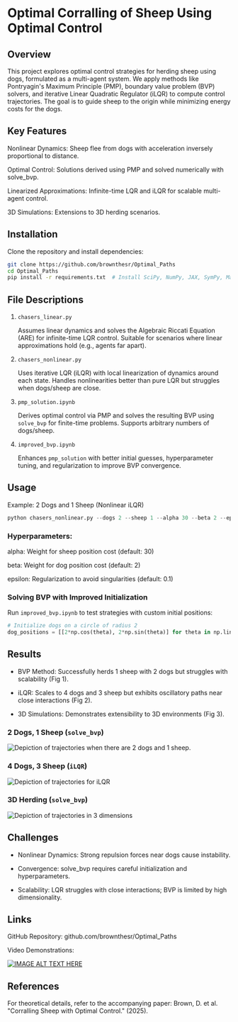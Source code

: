 # Optimal Corralling of Sheep Using Optimal Control
## Overview
This project explores optimal control strategies for herding sheep using dogs, formulated as a multi-agent system. We apply methods like Pontryagin's Maximum Principle (PMP), boundary value problem (BVP) solvers, and iterative Linear Quadratic Regulator (iLQR) to compute control trajectories. The goal is to guide sheep to the origin while minimizing energy costs for the dogs.

## Key Features
Nonlinear Dynamics: Sheep flee from dogs with acceleration inversely proportional to distance.

Optimal Control: Solutions derived using PMP and solved numerically with solve_bvp.

Linearized Approximations: Infinite-time LQR and iLQR for scalable multi-agent control.

3D Simulations: Extensions to 3D herding scenarios.

## Installation
Clone the repository and install dependencies:

```bash
git clone https://github.com/brownthesr/Optimal_Paths
cd Optimal_Paths
pip install -r requirements.txt  # Install SciPy, NumPy, JAX, SymPy, Matplotlib
```
## File Descriptions
1. ```chasers_linear.py```

    Assumes linear dynamics and solves the Algebraic Riccati Equation (ARE) for infinite-time LQR control. Suitable for scenarios where linear approximations hold (e.g., agents far apart).

2. ```chasers_nonlinear.py```

    Uses iterative LQR (iLQR) with local linearization of dynamics around each state. Handles nonlinearities better than pure LQR but struggles when dogs/sheep are close.

3. ```pmp_solution.ipynb```

    Derives optimal control via PMP and solves the resulting BVP using ```solve_bvp``` for finite-time problems. Supports arbitrary numbers of dogs/sheep.

4. ```improved_bvp.ipynb```

    Enhances ```pmp_solution``` with better initial guesses, hyperparameter tuning, and regularization to improve BVP convergence.

## Usage
Example: 2 Dogs and 1 Sheep (Nonlinear iLQR)
```python
python chasers_nonlinear.py --dogs 2 --sheep 1 --alpha 30 --beta 2 --epsilon 0.1
```
### Hyperparameters:

alpha: Weight for sheep position cost (default: 30)

beta: Weight for dog position cost (default: 2)

epsilon: Regularization to avoid singularities (default: 0.1)

### Solving BVP with Improved Initialization
Run ```improved_bvp.ipynb``` to test strategies with custom initial positions:

```python
# Initialize dogs on a circle of radius 2
dog_positions = [[2*np.cos(theta), 2*np.sin(theta)] for theta in np.linspace(0, 2*np.pi, m)]
```
## Results
- BVP Method: Successfully herds 1 sheep with 2 dogs but struggles with scalability (Fig 1).

- iLQR: Scales to 4 dogs and 3 sheep but exhibits oscillatory paths near close interactions (Fig 2).

- 3D Simulations: Demonstrates extensibility to 3D environments (Fig 3).

### 2 Dogs, 1 Sheep (```solve_bvp```)
![Depiction of trajectories when there are 2 dogs and 1 sheep.](images/2Dogs1Sheep.png)
### 4 Dogs, 3 Sheep (```iLQR```)
![Depiction of trajectories for iLQR](images/4dog3sheep_linear.png)
### 3D Herding (```solve_bvp```)
![Depiction of trajectories in 3 dimensions](images/3d-dog-sheep.png)
## Challenges
- Nonlinear Dynamics: Strong repulsion forces near dogs cause instability.

- Convergence: solve_bvp requires careful initialization and hyperparameters.

- Scalability: LQR struggles with close interactions; BVP is limited by high dimensionality.

## Links
GitHub Repository: github.com/brownthesr/Optimal_Paths

Video Demonstrations: 

[![IMAGE ALT TEXT HERE](images/thumbnail.png)](https://www.youtube.com/watch?v=AtLQeGqSamI)

## References
For theoretical details, refer to the accompanying paper:
Brown, D. et al. "Corralling Sheep with Optimal Control." (2025).